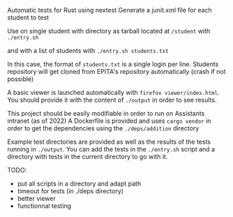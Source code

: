 Automatic tests for Rust using nextest
Generate a junit.xml file for each student to test

Use on single student with directory as tarball located at `/student` with
`./entry.sh`

and with a list of students with
`./entry.sh students.txt`

In this case, the format of `students.txt` is a single login per line. Students repository will get cloned from EPITA's repository automatically (crash if not possible)

A basic viewer is launched automatically with `firefox viewer/index.html`. You should provide it with the content of `./output` in order to see results. 

This project should be easily modifiable in order to run on Assistants intranet (as of 2022)
A Dockerfile is provided and uses `cargo vendor` in order to get the dependencies using the `./deps/addition` directory

Example test directories are provided as well as the results of the tests running in `./output`. You can add the tests in the `./entry.sh` script and a directory with tests in the current directory to go with it.

TODO:
- put all scripts in a directory and adapt path
- timeout for tests (in ./deps directory)
- better viewer
- functionnal testing